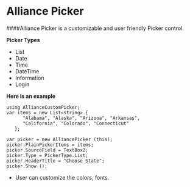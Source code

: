# Alliance Picker

####Alliance Picker is a customizable and user friendly Picker control.

**Picker Types**

- List
- Date
- Time
- DateTime
- Information
- Login

**Here is an example**

    using AllianceCustomPicker;   
	var items = new List<string> {
          "Alabama", "Alaska", "Arizona", "Arkansas", 
          "California", "Colorado", "Connecticut"
       };

	var picker = new AlliancePicker (this);
	picker.PlainPickerItems = items;
	picker.SourceField = TextBox2;
	picker.Type = PickerType.List;
	picker.HeaderTitle = "Choose State";
	picker.Show ();

- User can customize the colors, fonts.



